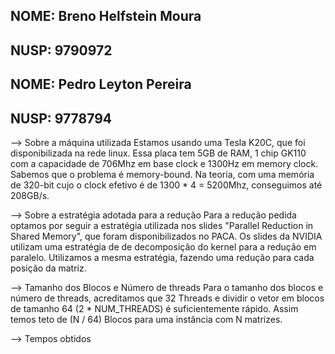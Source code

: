 ## NOME: Breno Helfstein Moura
## NUSP: 9790972

## NOME: Pedro Leyton Pereira
## NUSP: 9778794

--> Sobre a máquina utilizada
    Estamos usando uma Tesla K20C, que foi disponibilizada na rede linux. Essa placa tem 5GB de RAM, 1 chip GK110 com a capacidade de 706Mhz em base clock e 1300Hz em memory clock. Sabemos que o problema é memory-bound. Na teoria, com uma memória de 320-bit cujo o clock efetivo é de 1300 * 4 = 5200Mhz, conseguimos até 208GB/s.

--> Sobre a estratégia adotada para a redução
    Para a redução pedida optamos por seguir a estratégia utilizada nos slides "Parallel Reduction in Shared Memory", que foram disponibilizados no PACA. Os slides da NVIDIA utilizam uma estratégia de de decomposição do kernel para a redução em paralelo. Utilizamos a mesma estratégia, fazendo uma redução para cada posição da matriz.

--> Tamanho dos Blocos e Número de threads
    Para o tamanho dos blocos e número de threads, acreditamos que 32 Threads e dividir o vetor em blocos de tamanho 64 (2 * NUM_THREADS) é suficientemente rápido. Assim temos teto de (N / 64) Blocos para uma instância com N matrizes.

--> Tempos obtidos
    
